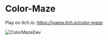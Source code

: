 # Color-Maze

Play on Itch.io: https://jyama.itch.io/color-maze

![ColorMazeDev](https://github.com/JasonAshimine/Color-Maze/assets/149907110/f97cfada-f70c-4a36-83ad-0dc85083027b)
